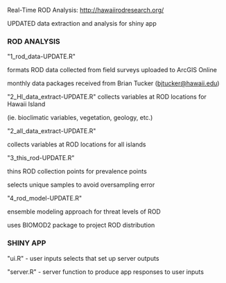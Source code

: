 
Real-Time ROD Analysis: http://hawaiirodresearch.org/ 

UPDATED data extraction and analysis for shiny app

### ROD ANALYSIS ###
"1_rod_data-UPDATE.R"

formats ROD data collected from field surveys uploaded to ArcGIS Online

monthly data packages received from Brian Tucker (<bjtucker@hawaii.edu>)

"2_HI_data_extract-UPDATE.R"
collects variables at ROD locations for Hawaii Island

(ie. bioclimatic variables, vegetation, geology, etc.)

"2_all_data_extract-UPDATE.R"

collects variables at ROD locations for all islands

"3_this_rod-UPDATE.R"

thins ROD collection points for prevalence points

selects unique samples to avoid oversampling error

"4_rod_model-UPDATE.R"

ensemble modeling approach for threat levels of ROD

uses BIOMOD2 package to project ROD distribution 


### SHINY APP ###
"ui.R" - user inputs selects that set up server outputs

"server.R" - server function to produce app responses to user inputs
